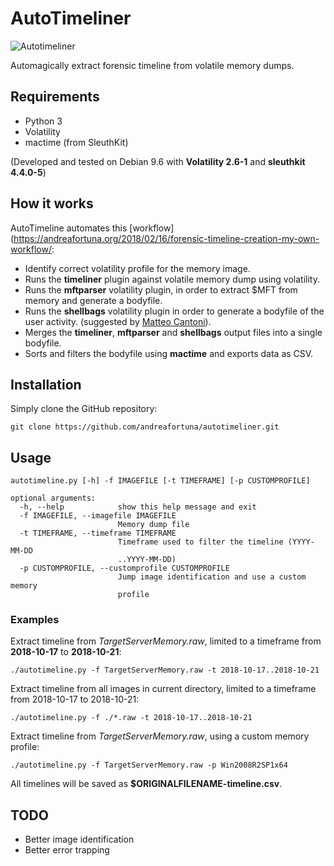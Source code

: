 # AutoTimeliner

![Autotimeliner](https://i2.wp.com/www.andreafortuna.org/wp-content/uploads/2018/11/autotimeliner.gif)

Automagically extract forensic timeline from volatile memory dumps.


## Requirements

- Python 3
- Volatility
- mactime (from SleuthKit)

(Developed and tested on Debian 9.6 with **Volatility 2.6-1** and **sleuthkit 4.4.0-5**)

## How it works

AutoTimeline automates this [workflow](https://andreafortuna.org/2018/02/16/forensic-timeline-creation-my-own-workflow/:

- Identify correct volatility profile for the memory image.
- Runs the **timeliner** plugin against volatile memory dump using volatility. 
- Runs the **mftparser** volatility plugin, in order to extract $MFT from memory and generate a bodyfile. 
- Runs the **shellbags** volatility plugin in order to generate a bodyfile of the user activity. (suggested by [Matteo Cantoni](https://github.com/mcantoni)). 
- Merges the **timeliner**, **mftparser** and **shellbags** output files into a single bodyfile. 
- Sorts and filters the bodyfile using **mactime** and exports data as CSV.

## Installation

Simply clone the GitHub repository:

`git clone https://github.com/andreafortuna/autotimeliner.git`


## Usage

```
autotimeline.py [-h] -f IMAGEFILE [-t TIMEFRAME] [-p CUSTOMPROFILE]

optional arguments:
  -h, --help            show this help message and exit
  -f IMAGEFILE, --imagefile IMAGEFILE
                        Memory dump file
  -t TIMEFRAME, --timeframe TIMEFRAME
                        Timeframe used to filter the timeline (YYYY-MM-DD
                        ..YYYY-MM-DD)
  -p CUSTOMPROFILE, --customprofile CUSTOMPROFILE
                        Jump image identification and use a custom memory
                        profile
```

### Examples

Extract timeline from *TargetServerMemory.raw*, limited to a timeframe from **2018-10-17** to **2018-10-21**:

`./autotimeline.py -f TargetServerMemory.raw -t 2018-10-17..2018-10-21`

Extract timeline from all images in current directory, limited to a timeframe from 2018-10-17 to 2018-10-21:

`./autotimeline.py -f ./*.raw -t 2018-10-17..2018-10-21`

Extract timeline from *TargetServerMemory.raw*, using a custom memory profile:

`./autotimeline.py -f TargetServerMemory.raw -p Win2008R2SP1x64`

All timelines will be saved as **$ORIGINALFILENAME-timeline.csv**.


## TODO

- Better image identification
- Better error trapping

